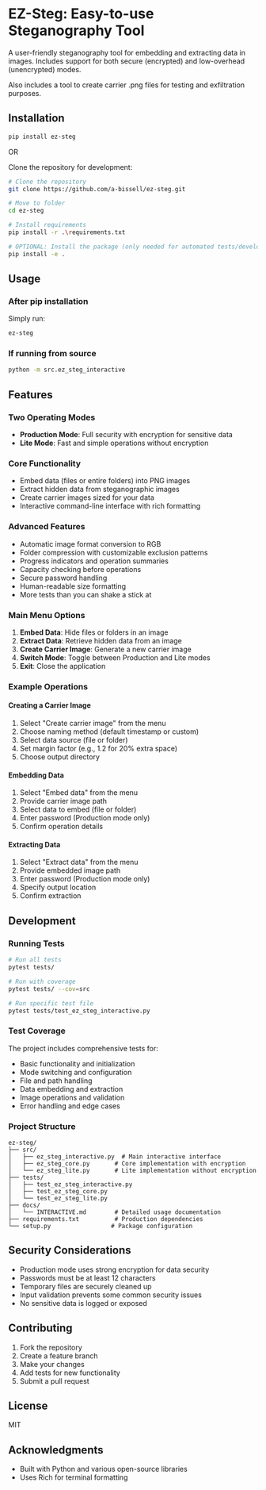 # EZ-Steg: Easy-to-use Steganography Tool

A user-friendly steganography tool for embedding and extracting data in images.
Includes support for both secure (encrypted) and low-overhead (unencrypted) modes.

Also includes a tool to create carrier .png files for testing and exfiltration purposes. 

## Installation

```bash
pip install ez-steg
```

OR

Clone the repository for development:
```bash
# Clone the repository
git clone https://github.com/a-bissell/ez-steg.git

# Move to folder
cd ez-steg

# Install requirements
pip install -r .\requirements.txt

# OPTIONAL: Install the package (only needed for automated tests/developers)
pip install -e .
```

## Usage

### After pip installation
Simply run:
```bash
ez-steg
```

### If running from source
```bash
python -m src.ez_steg_interactive
```

## Features

### Two Operating Modes
- **Production Mode**: Full security with encryption for sensitive data
- **Lite Mode**: Fast and simple operations without encryption

### Core Functionality
- Embed data (files or entire folders) into PNG images
- Extract hidden data from steganographic images
- Create carrier images sized for your data
- Interactive command-line interface with rich formatting

### Advanced Features
- Automatic image format conversion to RGB
- Folder compression with customizable exclusion patterns
- Progress indicators and operation summaries
- Capacity checking before operations
- Secure password handling
- Human-readable size formatting
- More tests than you can shake a stick at

### Main Menu Options
1. **Embed Data**: Hide files or folders in an image
2. **Extract Data**: Retrieve hidden data from an image
3. **Create Carrier Image**: Generate a new carrier image
4. **Switch Mode**: Toggle between Production and Lite modes
5. **Exit**: Close the application

### Example Operations

#### Creating a Carrier Image
1. Select "Create carrier image" from the menu
2. Choose naming method (default timestamp or custom)
3. Select data source (file or folder)
4. Set margin factor (e.g., 1.2 for 20% extra space)
5. Choose output directory

#### Embedding Data
1. Select "Embed data" from the menu
2. Provide carrier image path
3. Select data to embed (file or folder)
4. Enter password (Production mode only)
5. Confirm operation details

#### Extracting Data
1. Select "Extract data" from the menu
2. Provide embedded image path
3. Enter password (Production mode only)
4. Specify output location
5. Confirm extraction

## Development

### Running Tests
```bash
# Run all tests
pytest tests/

# Run with coverage
pytest tests/ --cov=src

# Run specific test file
pytest tests/test_ez_steg_interactive.py
```

### Test Coverage
The project includes comprehensive tests for:
- Basic functionality and initialization
- Mode switching and configuration
- File and path handling
- Data embedding and extraction
- Image operations and validation
- Error handling and edge cases

### Project Structure
```
ez-steg/
├── src/
│   ├── ez_steg_interactive.py  # Main interactive interface
│   ├── ez_steg_core.py       # Core implementation with encryption
│   └── ez_steg_lite.py       # Lite implementation without encryption
├── tests/
│   ├── test_ez_steg_interactive.py
│   ├── test_ez_steg_core.py
│   └── test_ez_steg_lite.py
├── docs/
│   └── INTERACTIVE.md        # Detailed usage documentation
├── requirements.txt          # Production dependencies
└── setup.py                 # Package configuration
```

## Security Considerations
- Production mode uses strong encryption for data security
- Passwords must be at least 12 characters
- Temporary files are securely cleaned up
- Input validation prevents some common security issues
- No sensitive data is logged or exposed

## Contributing
1. Fork the repository
2. Create a feature branch
3. Make your changes
4. Add tests for new functionality
5. Submit a pull request

## License
MIT

## Acknowledgments
- Built with Python and various open-source libraries
- Uses Rich for terminal formatting
